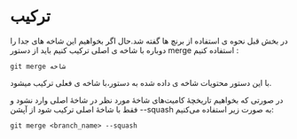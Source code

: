ترکیب
====

در بخش قبل نحوه ی استفاده از برنچ ها گفته شد.حال اگر بخواهیم این شاخه های جدا را دوباره با شاخه ی اصلی ترکیب کنیم باید از دستور merge استفاده کنیم :

```
git merge شاخه
```

با این دستور محتویات شاخه ی داده شده به دستور،با شاخه ی فعلی ترکیب میشود.

در صورتی که بخواهیم تاریخچهٔ کامیت‌های شاخهٔ مورد نظر در شاخهٔ اصلی وارد نشود و فقط با شاخهٔ اصلی ترکیب شود از آپشن --squash‌ به صورت زیر استفاده می‌کنیم:

```
git merge <branch_name> --squash
```
